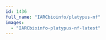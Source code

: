 ```yaml
---
id: 1436
full_name: "IARCbioinfo/platypus-nf"
images: 
  - "IARCbioinfo-platypus-nf-latest"
---
```

